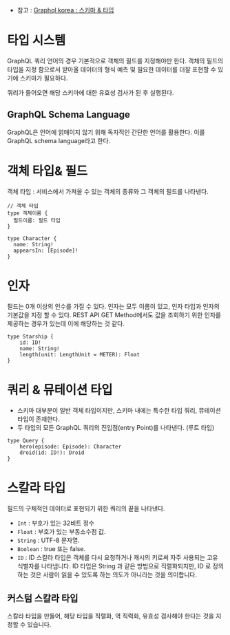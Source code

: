 -   참고 : [Graphql korea : 스키마 & 타입](https://graphql-kr.github.io/learn/schema/)

# 타입 시스템

GraphQL 쿼리 언어의 경우 기본적으로 객체의 필드를 지정해야만 한다.
객체의 필드의 타입을 지정 함으로서 받아올 데이터의 형식 예측 및 필요한 데이터를 더잘 표현할 수 있기에 스키마가 필요하다.

쿼리가 들어오면 해당 스키마에 대한 유효성 검사가 된 후 실행된다.

## GraphQL Schema Language

GraphQL은 언어에 얽매이지 않기 위해 독자적인 간단한 언어를 활용한다.
이를 GraphQL schema language라고 한다.

# 객체 타입& 필드

객체 타입 : 서비스에서 가져올 수 있는 객체의 종류와 그 객체의 필드를 나타낸다.

```gql
// 객체 타입
type 객체이름 {
  필드이름: 필드 타입
}

type Character {
  name: String!
  appearsIn: [Episode]!
}
```

# 인자

필드는 0개 이상의 인수를 가질 수 있다.
인자는 모두 이름이 있고, 인자 타입과 인자의 기본값을 지정 할 수 있다.
REST API GET Method에서도 값을 조회하기 위한 인자를 제공하는 경우가 있는데 이에 해당하는 것 같다.

```gql
type Starship {
    id: ID!
    name: String!
    length(unit: LengthUnit = METER): Float
}
```

# 쿼리 & 뮤테이션 타입

-   스키마 대부분이 일반 객체 타입이지만, 스키마 내에는 특수한 타입 쿼리, 뮤테이션 타입이 존재한다.
-   두 타입의 모든 GraphQL 쿼리의 진입점(entry Point)를 나타낸다. (루트 타입)

```gql
type Query {
    hero(episode: Episode): Character
    droid(id: ID!): Droid
}
```

# 스칼라 타입

필드의 구체적인 데이터로 표현되기 위한 쿼리의 끝을 나타낸다.

-   `Int` : 부호가 있는 32비트 정수
-   `Float` : 부호가 있는 부동소수점 값.
-   `String` : UTF-8 문자열.
-   `Boolean` : true 또는 false.
-   `ID` : ID 스칼라 타입은 객체를 다시 요청하거나 캐시의 키로써 자주 사용되는 고유 식별자를 나타냅니다. ID 타입은 String 과 같은 방법으로 직렬화되지만, ID 로 정의하는 것은 사람이 읽을 수 있도록 하는 의도가 아니라는 것을 의미합니다.

## 커스텀 스칼라 타입

스칼라 타입을 만들어, 해당 타입을 직렬화, 역 직력화, 유효성 검사해야 한다는 것을 지정할 수 있습니다.
